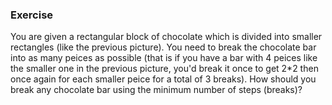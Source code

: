 ### Exercise
You are given a rectangular block of chocolate which is divided into smaller rectangles (like the previous picture). You need to break the chocolate bar into as many peices as possible (that is if you have a bar with 4 peices like the smaller one in the previous picture, you'd break it once to get 2*2 then once again for each smaller peice for a total of 3 breaks). How should you break any chocolate bar using the minimum number of steps (breaks)?

